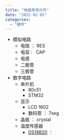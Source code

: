 ```yaml
---
title: "电路常用元件"
date: "2022-02-05"
categories: 
  - "硬件"
---
```


- 模拟电路
    - 电阻 ： RES
    - 电容 :   CAP
    - 电感
    - 二极管
    - 三极管
- 数字电路
    - 单片机
        - 80c51
        - STM32
    - 显示
        - LCD 1602
        - 数码管 ： 7seg
    - 晶振 ： crystal
    - 温度传感器
        - [DS18B20](http://127.0.0.1/?p=4356) ：
